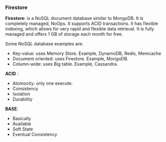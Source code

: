 ### Firestore

**Firestore**: is a NoSQL document database similar to MongoDB. It is completely managed, NoOps. It supports ACID transactions.  It has flexible indexing, which allows for very rapid and flexible data retrieval. It is fully managed and offers 1 GB of storage each month for free.

Some NoSQL database examples are:

- Key-value: uses Memory Store. Example, DynamoDB, Redis, Memcache
- Document oriented: uses Firestore. Example, MongoDB.
- Column-wide: uses Big table. Example, Cassandra. 

**ACID** : 
- Atomocity: only one execute.
- Consistency 
- Isolation 
- Durability


**BASE**: 
- Basically
- Available
- Soft State
- Eventual Consistency
